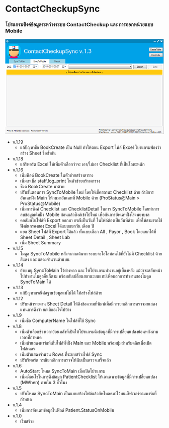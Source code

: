 ﻿# ContactCheckupSync
### โปรแกรมซิงค์ข้อมูลระหว่างระบบ ContactCheckup และ การออกหน่วยแบบ Mobile
![alt tag](https://github.com/oofdui/ContactCheckupSync/blob/master/SS.png)

* v.1.19
	* แก้ปัญหาชื่อ BookCreate เป็น Null ทำให้ตอน Export ไฟล์ Excel โปรแกรมฟ้องว่าสร้าง Sheet ชื่อซ้ำกัน
* v.1.18
	* แก้รีพอร์ต Excel ให้เพิ่มตัวเลือกว่าจะ เอา/ไม่เอา Checklist ที่เป็นโลหะหนัก
* v.1.16
	* เพิ่มฟิลด์ BookCreate ในตัวช่วยสร้างตาราง
	* เพิ่มเทเบิ้ล staff,log_print ในตัวช่วยสร้างตาราง
	* ซิงค์ BookCreate มาด้วย
	* ปรับขั้นตอนการ SyncToMobile ใหม่ โดยให้เช็คสถานะ Checklist ด้วย ถ้ามีการอัพเดทฝั่ง Main ให้วนมาอัพเดทที่ Mobile ด้วย (ProStatus@Main > ProStatus@Mobile)
	* เพิ่มการซิงค์ Checklist และ ChecklistDetail ในการ SyncToMobile โดยทำการลบข้อมูลเดิมฝั่ง Mobile ก่อนแล้วซิงค์เข้าไปใหม่ เพื่อกันการอัพเดทฝั่งโรงพยาบาล
	* คอลัมภ์ในไฟล์ที่ Export ออกมา กรณีเป็นวันที่ ในไฟล์ต้องเป็นวันที่ด้วย เพื่อให้สามารถใช้ฟังชันกรองของ Excel ได้แบบแยกวัน เดือน ปี
	* แยก Sheet ไฟล์ที่ Export ได้แล้ว ทั้งแบบเลือก All , Payor , Book โดยแยกได้ที่ Sheet Detail , Sheet Lab
	* เพิ่ม Sheet Summary
* v.1.15
	* โมดูล SyncToMobile หลังจากกดค้นหา ระบบจะไฮไลท์คนไข้ที่ยังไม่มี Checklist ด้วยสีแดง และ แสดงจำนวนด้านบน
* v.1.14
	* ย้ายเมนู SyncToMain ไว้ต่างหาก และ ให้โปรแกรมทำงานอยู่เบื้องหลัง แม้ว่าจะสลับหน้าไปทำงานโมดูลอื่นก็ตาม พร้อมกับเปลี่ยนสถานะบนแทปเพื่อบอกการทำงานของโมดูล SyncToMain ได้
* v.1.13
	* แก้ปัญหากรณีต่อฐานข้อมูลแม่ไม่ได้ ให้สร้างไฟล์ด้วย
* v.1.12
	* ปรับหน้ารายงาน Sheet Detail ให้ดึงข้อความที่พิมพ์เมื่อมีการยกเลิกการตรวจมาแสดงแทนการดึงว่า ยกเลิกอะไรไปบ้าง
* v.1.9
	* เพิ่มชื่อ ComputerName ในไฟล์ที่ใช้ Sync
* v.1.8
	* เพิ่มตัวเลือกช่วงเวลาย้อนหลังที่เปิดให้โปรแกรมดึงข้อมูลที่มีการเปลี่ยนแปลงย้อนหลังตามเวลาที่กำหนด
	* เพิ่มตัวแสดงพาร์ธที่เก็บไฟล์ทั้งฝั่ง Main และ Mobile พร้อมปุ่มสำหรับคลิกเพื่อเปิดโฟล์เดอร์
	* เพิ่มตัวแสดงจำนวน Rows ที่ระบบสร้างไฟล์ Sync
	* ปรับรีพอร์ต กรณียกเลิกการตรวจให้นับเป็นตรวจเสร็จแล้ว
* v.1.6
	* AutoStart โหมด SyncToMain เมื่อเปิดโปรแกรม
	* เพิ่มเงื่อนไขในการดึงข้อมูล PatientChecklist ให้เอาเฉพาะข้อมูลที่มีการเปลี่ยนแปลง (MWhen) ภายใน 3 ชั่วโมง
* v.1.5
	* ปรับโหมด SyncToMain เป็นแบบสร้างไฟล์แล้วอัพโหลดมาไว้บนเซิฟเวอร์ตามพาร์ธที่กำหนด
* v.1.4
	* เพิ่มการอัพเดทข้อมูลในฟิลด์ Patient.StatusOnMobile
* v.1.0
  * เริ่มสร้าง
